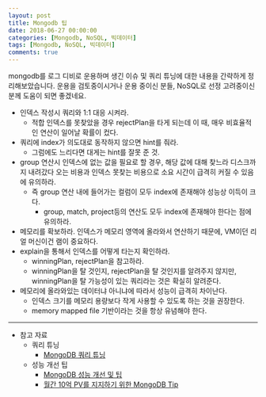 ```yaml
---
layout: post
title: Mongodb 팁
date: 2018-06-27 00:00:00
categories: [Mongodb, NoSQL, 빅데이터]
tags: [Mongodb, NoSQL, 빅데이터]
comments: true
---
```


mongodb를 로그 디비로 운용하며 생긴 이슈 및 쿼리 튜닝에 대한 내용을 간략하게 정리해보았습니다.
운용을 검토중이시거나 운용 중이신 분들, NoSQL로 선정 고려중이신 분께 도움이 되면 좋겠네요.

* 인덱스 작성시 쿼리와 1:1 대응 시켜라.
    * 적합 인덱스를 못찾았을 경우 rejectPlan을 타게 되는데 이 때, 매우 비효율적인 연산이 일어날 확률이 컸다.
* 쿼리에 index가 의도대로 동작하지 않으면 hint를 줘라.
    * 그럼에도 느리다면 대게는 hint를 잘못 준 것.
* group 연산시 인덱스에 없는 값을 필요로 할 경우, 해당 값에 대해 찾느라 디스크까지 내려갔다 오는 비용과 인덱스 못찾는 비용으로 소요 시간이 급격히 커질 수 있음에 유의하라.
    * 즉 group 연산 내에 들어가는 컬럼이 모두 index에 존재해야 성능상 이득이 크다.
        * group, match, project등의 연산도 모두 index에 존재해야 한다는 점에 유의하라.
* 메모리를 확보하라. 인덱스가 메모리 영역에 올라와서 연산하기 때문에, VM이던 리얼 머신이건 램이 중요하다.
* explain을 통해서 인덱스를 어떻게 타는지 확인하라.
    * winningPlan, rejectPlan을 참고하라.
    * winningPlan을 탈 것인지, rejectPlan을 탈 것인지를 알려주지 않지만, winningPlan을 탈 가능성이 있는 쿼리라는 것은 확실히 알려준다.
* 메모리에 올라와있는 데이터냐 아니냐에 따라서 성능이 급격히 차이난다.
    * 인덱스 크기를 메모리 용량보다 작게 사용할 수 있도록 하는 것을 권장한다.
    * memory mapped file 기반이라는 것을 항상 유념해야 한다.

--- 

* 참고 자료
    * 쿼리 튜닝
	    * [MongoDB 쿼리 튜닝](https://blog.naver.com/PostView.nhn?blogId=suresofttech&logNo=221096609752&proxyReferer=https%3A%2F%2Fwww.google.co.kr%2F)
    * 성능 개선 팁
	    * [MongoDB 성능 개선 및 팁](https://webisfree.com/2018-03-12/mongodb-%EC%84%B1%EB%8A%A5-%EA%B0%9C%EC%84%A0-%EB%B0%8F-%ED%8C%81)
	    * [월간 10억 PV를 지지하기 위한 MongoDB Tip](https://jacking75.github.io/choiheungbae/%EB%AC%B8%EC%84%9C/%EC%9B%94%EA%B0%84%2010%EC%96%B5%20PV%EB%A5%BC%20%EC%A7%80%EC%A7%80%ED%95%98%EA%B8%B0%20%EC%9C%84%ED%95%9C%20MongoDB%20Tip.pdf)
